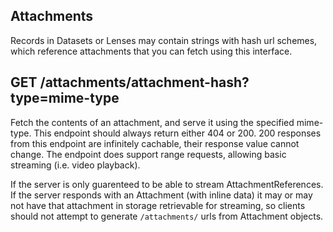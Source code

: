 ## Attachments

Records in Datasets or Lenses may contain strings with hash url schemes, which reference attachments that you can fetch using this interface.

## GET /attachments/attachment-hash?type=mime-type

Fetch the contents of an attachment, and serve it using the specified mime-type. This endpoint should always return either 404 or 200. 200 responses from this endpoint are infinitely cachable, their response value cannot change. The endpoint does support range requests, allowing basic streaming (i.e. video playback).

If the server is only guarenteed to be able to stream AttachmentReferences. If the server responds with an Attachment (with inline data) it may or may not have that attachment in storage retrievable for streaming, so clients should not attempt to generate `/attachments/` urls from Attachment objects.
